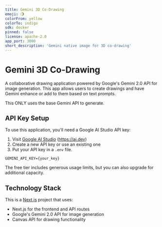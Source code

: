 ```yaml
---
title: Gemini 3D Co-Drawing
emoji: 🌖
colorFrom: yellow
colorTo: indigo
sdk: docker
pinned: false
license: apache-2.0
app_port: 3000
short_description: 'Gemini native image for 3D co-drawing'
---
```


# Gemini 3D Co-Drawing

A collaborative drawing application powered by Google's Gemini 2.0 API for image generation. This app allows users to create drawings and have Gemini enhance or add to them based on text prompts.

This ONLY uses the base Gemini API to generate.

## API Key Setup

To use this application, you'll need a Google AI Studio API key:

1. Visit [Google AI Studio](https://aistudio.google.com/app/apikey) (https://ai.dev)
2. Create a new API key or use an existing one
3. Put your API key in a `.env` file. 

```
GEMINI_API_KEY={your_key}
```

The free tier includes generous usage limits, but you can also upgrade for additional capacity.

## Technology Stack

This is a [Next.js](https://nextjs.org) project that uses:
- Next.js for the frontend and API routes
- Google's Gemini 2.0 API for image generation
- Canvas API for drawing functionality
